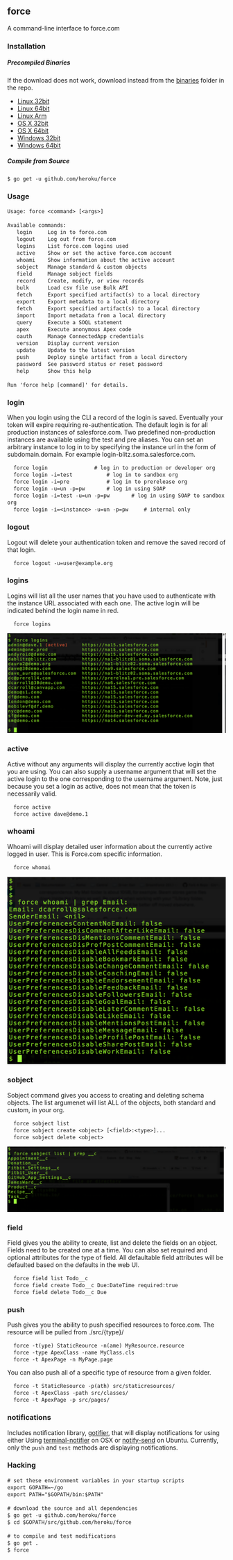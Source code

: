 ## force

A command-line interface to force.com

### Installation

##### Precompiled Binaries
If the download does not work, download instead from the [binaries](https://github.com/heroku/force/tree/master/binaries) folder in the repo.

* [Linux 32bit](https://github.com/heroku/force/raw/master/binaries/linux-386/force)
* [Linux 64bit](https://github.com/heroku/force/raw/master/binaries/linux-amd64/force)
* [Linux Arm](https://github.com/heroku/force/raw/master/binaries/linux-arm/force)
* [OS X 32bit](https://github.com/heroku/force/raw/master/binaries/darwin-386/force)
* [OS X 64bit](https://github.com/heroku/force/raw/master/binaries/darwin-386/force)
* [Windows 32bit](https://github.com/heroku/force/raw/master/binaries/windows-386/force.exe)
* [Windows 64bit](https://github.com/heroku/force/raw/master/binaries/windows-amd64/force.exe)

##### Compile from Source

    $ go get -u github.com/heroku/force

### Usage

    Usage: force <command> [<args>]

    Available commands:
       login     Log in to force.com
       logout    Log out from force.com
       logins    List force.com logins used
       active    Show or set the active force.com account
       whoami    Show information about the active account
       sobject   Manage standard & custom objects
       field     Manage sobject fields
       record    Create, modify, or view records
       bulk      Load csv file use Bulk API
       fetch     Export specified artifact(s) to a local directory
       export    Export metadata to a local directory
       fetch     Export specified artifact(s) to a local directory
       import    Import metadata from a local directory
       query     Execute a SOQL statement
       apex      Execute anonymous Apex code
       oauth     Manage ConnectedApp credentials
       version   Display current version
       update    Update to the latest version
       push      Deploy single artifact from a local directory
       password  See password status or reset password
       help      Show this help

    Run 'force help [command]' for details.

### login
When you login using the CLI a record of the login is saved. Eventually your token will expire requiring re-authentication. The default login is for all production instances of salesforce.com. Two predefined non-production instances are available using the test and pre aliases.  You can set an arbitrary instance to log in to by specifying the instance url in the form of subdomain.domain. For example login-blitz.soma.salesforce.com.

      force login               # log in to production or developer org
      force login -i=test           # log in to sandbox org
      force login -i=pre            # log in to prerelease org
      force login -u=un -p=pw       # log in using SOAP
      force login -i=test -u=un -p=pw       # log in using SOAP to sandbox org
      force login -i=<instance> -u=un -p=pw     # internal only

### logout
Logout will delete your authentication token and remove the saved record of that login.

      force logout -u=user@example.org

### logins
Logins will list all the user names that you have used to authenticate with the instance URL associated with each one.  The active login will be indicated behind the login name in red.

      force logins

![](https://raw.githubusercontent.com/dcarroll/dcarroll.github.io/master/images/force/screenshot-191.png)

### active
Active without any arguments will display the currently acctive login that you are using. You can also supply a username argument that will set the active login to the one corresponding to the username argument. Note, just because you set a login as active, does not mean that the token is necessarily valid.

      force active
      force active dave@demo.1

### whoami
Whoami will display detailed user information about the currently active logged in user.  This is Force.com specific information.

      force whomai

![](https://raw.githubusercontent.com/dcarroll/dcarroll.github.io/master/images/force/screenshot-191%20copy.png)

### sobject
Sobject command gives you access to creating and deleting schema objects. The list argumenet will list ALL of the objects, both standard and custom, in your org.

      force sobject list
      force sobject create <object> [<field>:<type>]...
      force sobject delete <object>

![](https://raw.githubusercontent.com/dcarroll/dcarroll.github.io/master/images/force/screenshot-192.png)

### field
Field gives you the ability to create, list and delete the fields on an object. Fields need to be created one at a time. You can also set required and optional attributes for the type of field. All defaultable field attributes will be defaulted based on the defaults in the web UI.

      force field list Todo__c
      force field create Todo__c Due:DateTime required:true
      force field delete Todo__c Due

### push
Push gives you the ability to push specified resources to force.com.  The resource will be pulled from ./src/{type}/

      force -t(ype) StaticReource -n(ame) MyResource.resource
	  force -type ApexClass -name MyClass.cls
	  force -t ApexPage -n MyPage.page

You can also push all of a specific type of resource from a given folder.

      force -t StaticResource -p(ath) src/staticresources/
      force -t ApexClass -path src/classes/
      force -t ApexPage -p src/pages/

### notifications
Includes notification library, [gotifier](https://github.com/ViViDboarder/gotifier), that will display notifications for using either Using [terminal-notifier](https://github.com/alloy/terminal-notifier) on OSX or [notify-send](http://manpages.ubuntu.com/manpages/saucy/man1/notify-send.1.html) on Ubuntu. Currently, only the `push` and `test` methods are displaying notifications.

### Hacking

    # set these environment variables in your startup scripts
    export GOPATH=~/go
    export PATH="$GOPATH/bin:$PATH"

    # download the source and all dependencies
    $ go get -u github.com/heroku/force
    $ cd $GOPATH/src/github.com/heroku/force

    # to compile and test modifications
    $ go get .
    $ force
